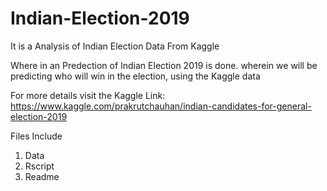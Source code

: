 # Indian-Election-2019
It is a Analysis of Indian Election Data From Kaggle 

Where in an Predection of Indian Election 2019 is done. wherein we will be predicting who will win in the election, using the Kaggle data 

For more details visit the Kaggle Link: https://www.kaggle.com/prakrutchauhan/indian-candidates-for-general-election-2019

Files Include

1) Data
2) Rscript
3) Readme